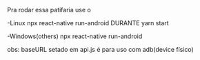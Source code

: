 Pra rodar essa patifaria use o

-Linux
npx react-native run-android DURANTE yarn start 

-Windows(others)
npx react-native run-android

obs: baseURL setado em api.js é para uso com adb(device físico)